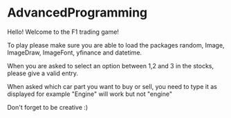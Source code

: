 # AdvancedProgramming
Hello! Welcome to the F1 trading game!

To play please make sure you are able to load the packages random, Image, ImageDraw, ImageFont, yfinance and datetime.

When you are asked to select an option between 1,2 and 3 in the stocks, please give a valid entry.

When asked which car part you want to buy or sell, you need to type it as displayed for example "Engine" will work but not "engine"

Don't forget to be creative :)



